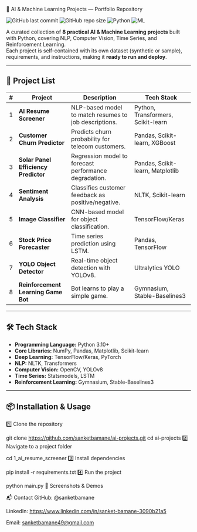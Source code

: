 🚀 AI & Machine Learning Projects — Portfolio Repository

![GitHub last commit](https://img.shields.io/github/last-commit/sanketbamane/ai-projects)
![GitHub repo size](https://img.shields.io/github/repo-size/sanketbamane/ai-projects)
![Python](https://img.shields.io/badge/Python-3.10%2B-blue)
![ML](https://img.shields.io/badge/Machine%20Learning-Projects-success)

A curated collection of **8 practical AI & Machine Learning projects** built with Python, covering NLP, Computer Vision, Time Series, and Reinforcement Learning.  
Each project is self-contained with its own dataset (synthetic or sample), requirements, and instructions, making it **ready to run and deploy**.

---

## 📂 Project List

| # | Project | Description | Tech Stack |
|---|---------|-------------|------------|
| 1 | **AI Resume Screener** | NLP-based model to match resumes to job descriptions. | Python, Transformers, Scikit-learn |
| 2 | **Customer Churn Predictor** | Predicts churn probability for telecom customers. | Pandas, Scikit-learn, XGBoost |
| 3 | **Solar Panel Efficiency Predictor** | Regression model to forecast performance degradation. | Pandas, Scikit-learn, Matplotlib |
| 4 | **Sentiment Analysis** | Classifies customer feedback as positive/negative. | NLTK, Scikit-learn |
| 5 | **Image Classifier** | CNN-based model for object classification. | TensorFlow/Keras |
| 6 | **Stock Price Forecaster** | Time series prediction using LSTM. | Pandas, TensorFlow |
| 7 | **YOLO Object Detector** | Real-time object detection with YOLOv8. | Ultralytics YOLO |
| 8 | **Reinforcement Learning Game Bot** | Bot learns to play a simple game. | Gymnasium, Stable-Baselines3 |

---

## 🛠 Tech Stack

- **Programming Language:** Python 3.10+
- **Core Libraries:** NumPy, Pandas, Matplotlib, Scikit-learn
- **Deep Learning:** TensorFlow/Keras, PyTorch
- **NLP:** NLTK, Transformers
- **Computer Vision:** OpenCV, YOLOv8
- **Time Series:** Statsmodels, LSTM
- **Reinforcement Learning:** Gymnasium, Stable-Baselines3

---

## 📦 Installation & Usage

1️⃣ Clone the repository

git clone https://github.com/sanketbamane/ai-projects.git
cd ai-projects
2️⃣ Navigate to a project folder

cd 1_ai_resume_screener
3️⃣ Install dependencies

pip install -r requirements.txt
4️⃣ Run the project

python main.py
📸 Screenshots & Demos

📬 Contact
GitHub: @sanketbamane

LinkedIn: https://www.linkedin.com/in/sanket-bamane-3090b21a5

Email: sanketbamane49@gmail.com
